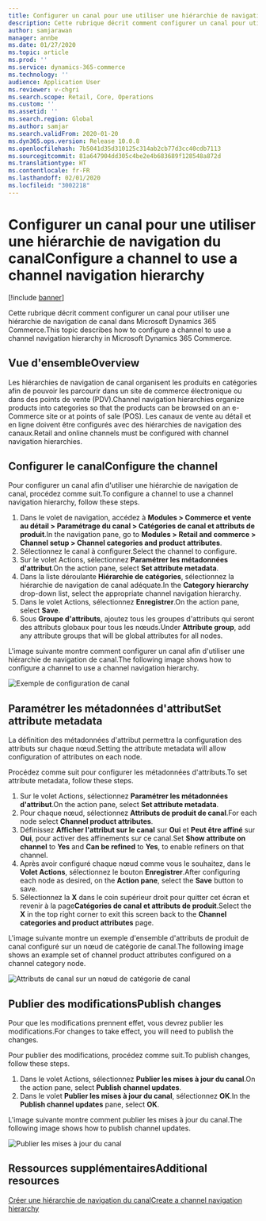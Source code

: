 ```yaml
---
title: Configurer un canal pour une utiliser une hiérarchie de navigation du canal
description: Cette rubrique décrit comment configurer un canal pour utiliser une hiérarchie de navigation de canal dans Microsoft Dynamics 365 Commerce.
author: samjarawan
manager: annbe
ms.date: 01/27/2020
ms.topic: article
ms.prod: ''
ms.service: dynamics-365-commerce
ms.technology: ''
audience: Application User
ms.reviewer: v-chgri
ms.search.scope: Retail, Core, Operations
ms.custom: ''
ms.assetid: ''
ms.search.region: Global
ms.author: samjar
ms.search.validFrom: 2020-01-20
ms.dyn365.ops.version: Release 10.0.8
ms.openlocfilehash: 7b5041d35d310125c314ab2cb77d3cc40cdb7113
ms.sourcegitcommit: 81a647904dd305c4be2e4b683689f128548a872d
ms.translationtype: HT
ms.contentlocale: fr-FR
ms.lasthandoff: 02/01/2020
ms.locfileid: "3002218"
---
```

# <a name="configure-a-channel-to-use-a-channel-navigation-hierarchy"></a><span data-ttu-id="1ee35-103">Configurer un canal pour une utiliser une hiérarchie de navigation du canal</span><span class="sxs-lookup"><span data-stu-id="1ee35-103">Configure a channel to use a channel navigation hierarchy</span></span>


[!include [banner](includes/banner.md)]

<span data-ttu-id="1ee35-104">Cette rubrique décrit comment configurer un canal pour utiliser une hiérarchie de navigation de canal dans Microsoft Dynamics 365 Commerce.</span><span class="sxs-lookup"><span data-stu-id="1ee35-104">This topic describes how to configure a channel to use a channel navigation hierarchy in Microsoft Dynamics 365 Commerce.</span></span>

## <a name="overview"></a><span data-ttu-id="1ee35-105">Vue d'ensemble</span><span class="sxs-lookup"><span data-stu-id="1ee35-105">Overview</span></span>

<span data-ttu-id="1ee35-106">Les hiérarchies de navigation de canal organisent les produits en catégories afin de pouvoir les parcourir dans un site de commerce électronique ou dans des points de vente (PDV).</span><span class="sxs-lookup"><span data-stu-id="1ee35-106">Channel navigation hierarchies organize products into categories so that the products can be browsed on an e-Commerce site or at points of sale (POS).</span></span> <span data-ttu-id="1ee35-107">Les canaux de vente au détail et en ligne doivent être configurés avec des hiérarchies de navigation des canaux.</span><span class="sxs-lookup"><span data-stu-id="1ee35-107">Retail and online channels must be configured with channel navigation hierarchies.</span></span>

## <a name="configure-the-channel"></a><span data-ttu-id="1ee35-108">Configurer le canal</span><span class="sxs-lookup"><span data-stu-id="1ee35-108">Configure the channel</span></span>

<span data-ttu-id="1ee35-109">Pour configurer un canal afin d'utiliser une hiérarchie de navigation de canal, procédez comme suit.</span><span class="sxs-lookup"><span data-stu-id="1ee35-109">To configure a channel to use a channel navigation hierarchy, follow these steps.</span></span>

1. <span data-ttu-id="1ee35-110">Dans le volet de navigation, accédez à **Modules \> Commerce et vente au détail \> Paramétrage du canal \> Catégories de canal et attributs de produit**.</span><span class="sxs-lookup"><span data-stu-id="1ee35-110">In the navigation pane, go to **Modules \> Retail and commerce \> Channel setup \> Channel categories and product attributes**.</span></span>
1. <span data-ttu-id="1ee35-111">Sélectionnez le canal à configurer.</span><span class="sxs-lookup"><span data-stu-id="1ee35-111">Select the channel to configure.</span></span>
1. <span data-ttu-id="1ee35-112">Sur le volet Actions, sélectionnez **Paramétrer les métadonnées d'attribut**.</span><span class="sxs-lookup"><span data-stu-id="1ee35-112">On the action pane, select **Set attribute metadata**.</span></span>
1. <span data-ttu-id="1ee35-113">Dans la liste déroulante **Hiérarchie de catégories**, sélectionnez la hiérarchie de navigation de canal adéquate.</span><span class="sxs-lookup"><span data-stu-id="1ee35-113">In the **Category hierarchy** drop-down list, select the appropriate channel navigation hierarchy.</span></span>
1. <span data-ttu-id="1ee35-114">Dans le volet Actions, sélectionnez **Enregistrer**.</span><span class="sxs-lookup"><span data-stu-id="1ee35-114">On the action pane, select **Save**.</span></span>
1. <span data-ttu-id="1ee35-115">Sous **Groupe d'attributs**, ajoutez tous les groupes d'attributs qui seront des attributs globaux pour tous les nœuds.</span><span class="sxs-lookup"><span data-stu-id="1ee35-115">Under **Attribute group**, add any attribute groups that will be global attributes for all nodes.</span></span>

<span data-ttu-id="1ee35-116">L'image suivante montre comment configurer un canal afin d'utiliser une hiérarchie de navigation de canal.</span><span class="sxs-lookup"><span data-stu-id="1ee35-116">The following image shows how to configure a channel to use a channel navigation hierarchy.</span></span>

![Exemple de configuration de canal](media/configure-channel-hierarchy-1.png)

## <a name="set-attribute-metadata"></a><span data-ttu-id="1ee35-118">Paramétrer les métadonnées d'attribut</span><span class="sxs-lookup"><span data-stu-id="1ee35-118">Set attribute metadata</span></span>

<span data-ttu-id="1ee35-119">La définition des métadonnées d'attribut permettra la configuration des attributs sur chaque nœud.</span><span class="sxs-lookup"><span data-stu-id="1ee35-119">Setting the attribute metadata will allow configuration of attributes on each node.</span></span>

<span data-ttu-id="1ee35-120">Procédez comme suit pour configurer les métadonnées d'attributs.</span><span class="sxs-lookup"><span data-stu-id="1ee35-120">To set attribute metadata, follow these steps.</span></span>

1. <span data-ttu-id="1ee35-121">Sur le volet Actions, sélectionnez **Paramétrer les métadonnées d'attribut**.</span><span class="sxs-lookup"><span data-stu-id="1ee35-121">On the action pane, select **Set attribute metadata**.</span></span>
1. <span data-ttu-id="1ee35-122">Pour chaque nœud, sélectionnez **Attributs de produit de canal**.</span><span class="sxs-lookup"><span data-stu-id="1ee35-122">For each node select **Channel product attributes**.</span></span>
1. <span data-ttu-id="1ee35-123">Définissez **Afficher l'attribut sur le canal** sur **Oui** et **Peut être affiné** sur **Oui**, pour activer des affinements sur ce canal.</span><span class="sxs-lookup"><span data-stu-id="1ee35-123">Set **Show attribute on channel** to **Yes** and **Can be refined** to **Yes**, to enable refiners on that channel.</span></span>
1. <span data-ttu-id="1ee35-124">Après avoir configuré chaque nœud comme vous le souhaitez, dans le **Volet Actions**, sélectionnez le bouton **Enregistrer**.</span><span class="sxs-lookup"><span data-stu-id="1ee35-124">After configuring each node as desired, on the **Action pane**, select the **Save** button to save.</span></span>
1. <span data-ttu-id="1ee35-125">Sélectionnez la **X** dans le coin supérieur droit pour quitter cet écran et revenir à la page**Catégories de canal et attributs de produit**.</span><span class="sxs-lookup"><span data-stu-id="1ee35-125">Select the **X** in the top right corner to exit this screen back to the **Channel categories and product attributes** page.</span></span>

<span data-ttu-id="1ee35-126">L'image suivante montre un exemple d'ensemble d'attributs de produit de canal configuré sur un nœud de catégorie de canal.</span><span class="sxs-lookup"><span data-stu-id="1ee35-126">The following image shows an example set of channel product attributes configured on a channel category node.</span></span>

![Attributs de canal sur un nœud de catégorie de canal](media/configure-channel-hierarchy-2.png)

## <a name="publish-changes"></a><span data-ttu-id="1ee35-128">Publier des modifications</span><span class="sxs-lookup"><span data-stu-id="1ee35-128">Publish changes</span></span>

<span data-ttu-id="1ee35-129">Pour que les modifications prennent effet, vous devrez publier les modifications.</span><span class="sxs-lookup"><span data-stu-id="1ee35-129">For changes to take effect, you will need to publish the changes.</span></span>

<span data-ttu-id="1ee35-130">Pour publier des modifications, procédez comme suit.</span><span class="sxs-lookup"><span data-stu-id="1ee35-130">To publish changes, follow these steps.</span></span>

1. <span data-ttu-id="1ee35-131">Dans le volet Actions, sélectionnez **Publier les mises à jour du canal**.</span><span class="sxs-lookup"><span data-stu-id="1ee35-131">On the action pane, select **Publish channel updates**.</span></span>
1. <span data-ttu-id="1ee35-132">Dans le volet **Publier les mises à jour du canal**, sélectionnez **OK**.</span><span class="sxs-lookup"><span data-stu-id="1ee35-132">In the **Publish channel updates** pane, select **OK**.</span></span>

<span data-ttu-id="1ee35-133">L'image suivante montre comment publier les mises à jour du canal.</span><span class="sxs-lookup"><span data-stu-id="1ee35-133">The following image shows how to publish channel updates.</span></span>

![Publier les mises à jour du canal](media/configure-channel-hierarchy-3.png)

## <a name="additional-resources"></a><span data-ttu-id="1ee35-135">Ressources supplémentaires</span><span class="sxs-lookup"><span data-stu-id="1ee35-135">Additional resources</span></span>

[<span data-ttu-id="1ee35-136">Créer une hiérarchie de navigation du canal</span><span class="sxs-lookup"><span data-stu-id="1ee35-136">Create a channel navigation hierarchy</span></span>](create-channel-hierarchy.md)


